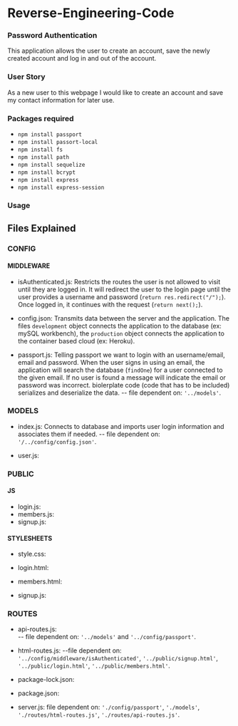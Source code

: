 # Reverse-Engineering-Code

### Password Authentication 
This application allows the user to create an account, save the newly created account and log in and out of the account.

### User Story 
As a new user to this webpage I would like to create an account and save my contact information for later use.

### Packages required 
* `npm install passport`
* `npm install passort-local`
* `npm install fs`
* `npm install path`
* `npm install sequelize`
* `npm install bcrypt`
* `npm install express`
* `npm install express-session`

### Usage 


## Files Explained
### CONFIG
#### MIDDLEWARE   
* isAuthenticated.js: Restricts the routes the user is not allowed to visit until they are logged in. It will redirect the user to the login page until the user provides a username and password (`return res.redirect("/");`). Once logged in, it continues with the request (`return next();`).

* config.json: Transmits data between the server and the application. The files `development` object connects the application to the database (ex: mySQL workbench), the `production` object connects the application to the container based cloud (ex: Heroku).

* passport.js: Telling passport we want to login with an username/email, email and password. When the user signs in using an email, the application  will search the database (`findOne`) for a user connected to the given email. If no user is found a message will indicate the email or password was incorrect. biolerplate code (code that has to be included) serializes and deserialize the data.
-- file dependent on: `'../models'`.

### MODELS
* index.js: Connects to database and imports user login information and associates them if needed. 
-- file dependent on: `'/../config/config.json'`.

* user.js: 

### PUBLIC
#### JS
* login.js:
* members.js:
* signup.js:
#### STYLESHEETS
* style.css:

* login.html:
* members.html:
* signup.js:

### ROUTES
* api-routes.js:  
-- file dependent on: `'../models'` and `'../config/passport'`.
* html-routes.js: 
--file dependent on: `'../config/middleware/isAuthenticated'`, `'../public/signup.html'`, `'../public/login.html'`, `'../public/members.html'`.

* package-lock.json: 
* package.json: 

* server.js: file dependent on: `'./config/passport'`, `'./models'`, `'./routes/html-routes.js'`, `'./routes/api-routes.js'`.








